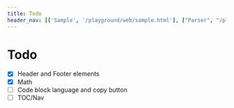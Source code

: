 ```yaml
---
title: Todo
header_nav: [['Sample', '/playground/web/sample.html'], ["Parser", "/playground/web/parser.html"]]
---
```


# Todo

- [x] Header and Footer elements
- [x] Math
- [ ] Code block language and copy button
- [ ] TOC/Nav